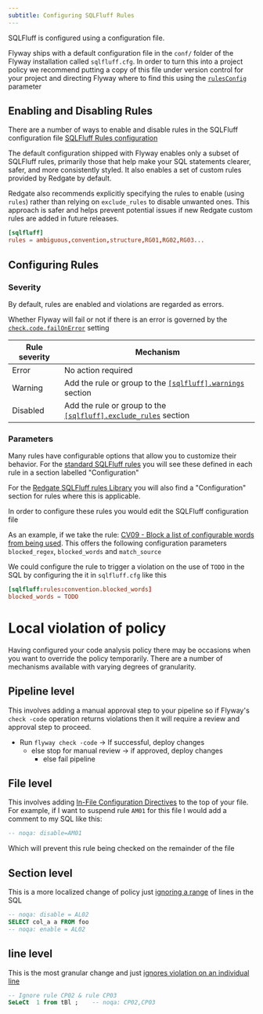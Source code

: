 ```yaml
---
subtitle: Configuring SQLFluff Rules
---
```

SQLFluff is configured using a configuration file.

Flyway ships with a default configuration file in the `conf/` folder of the Flyway installation called `sqlfluff.cfg`. In order to turn this into a project policy we recommend putting a copy of this file under version control for your project and directing Flyway where to find this using the [`rulesConfig`](<configuration/flyway namespace/flyway check namespace/flyway check rules config setting>) parameter

## Enabling and Disabling Rules
There are a number of ways to enable and disable rules in the SQLFluff configuration file
[SQLFluff Rules configuration](https://docs.sqlfluff.com/en/stable/configuration/rule_configuration.html#enabling-and-disabling-rules)

The default configuration shipped with Flyway enables only a subset of SQLFluff rules, primarily those that help make your SQL statements clearer, safer, and more consistently styled. 
It also enables a set of custom rules provided by Redgate by default.

Redgate also recommends explicitly specifying the rules to enable (using `rules`) rather than relying on `exclude_rules` to disable unwanted ones. 
This approach is safer and helps prevent potential issues if new Redgate custom rules are added in future releases.

```toml
[sqlfluff]
rules = ambiguous,convention,structure,RG01,RG02,RG03...
```

## Configuring Rules

### Severity
By default, rules are enabled and violations are regarded as errors.

Whether Flyway will fail or not if there is an error is governed by the [`check.code.failOnError`](<Configuration/Flyway Namespace/Flyway Check Namespace/Flyway Check Code Fail On Error Setting>) setting

| Rule severity | Mechanism |
| --------------|-----------|
| Error         | No action required |
| Warning       | Add the rule or group to the [`[sqlfluff].warnings`](https://docs.sqlfluff.com/en/stable/configuration/rule_configuration.html#downgrading-rules-to-warnings) section |
| Disabled      | Add the rule or group to the [`[sqlfluff].exclude_rules`](https://docs.sqlfluff.com/en/stable/configuration/rule_configuration.html#downgrading-rules-to-warnings) section |

### Parameters
Many rules have configurable options that allow you to customize their behavior. For the [standard SQLFluff rules](https://docs.sqlfluff.com/en/stable/reference/rules.html) you will see these defined in each rule in a section labelled "Configuration"

For the [Redgate SQLFluff rules Library](<Code Analysis Rules/Redgate SQLFluff Rules Library>) you will also find a "Configuration" section for rules where this is applicable.

In order to configure these rules you would edit the SQLFluff configuration file

As an example, if we take the rule: [CV09 - Block a list of configurable words from being used](https://docs.sqlfluff.com/en/stable/reference/rules.html#rule-convention.blocked_words). This offers the following configuration parameters `blocked_regex`, `blocked_words` and `match_source`

We could configure the rule to trigger a violation on the use of `TODO` in the SQL by configuring the it in `sqlfluff.cfg` like this

```toml
[sqlfluff:rules:convention.blocked_words]
blocked_words = TODO
```
# Local violation of policy
Having configured your code analysis policy there may be occasions when you want to override the policy temporarily. There are a number of mechanisms available with varying degrees of granularity.

## Pipeline level
This involves adding a manual approval step to your pipeline so if Flyway's `check -code` operation returns violations then it will require a review and approval step to proceed.

- Run `flyway check -code` ->  If successful, deploy changes
   - else stop for manual review -> if approved, deploy changes
      - else fail pipeline


## File level 
This involves adding [In-File Configuration Directives](https://docs.sqlfluff.com/en/stable/configuration/setting_configuration.html#in-file-configuration-directives) to the top of your file.
For example, if I want to suspend rule `AM01` for this file I would add a comment to my SQL like this:

```sql
-- noqa: disable=AM01
```

Which will prevent this rule being checked on the remainder of the file

## Section level
This is a more localized change of policy just [ignoring a range](https://docs.sqlfluff.com/en/stable/configuration/ignoring_configuration.html#ignoring-line-ranges) of lines in the SQL
```sql
-- noqa: disable = AL02
SELECT col_a a FROM foo
-- noqa: enable = AL02
```

## line level
This is the most granular change and just [ignores violation on an individual line](https://docs.sqlfluff.com/en/stable/configuration/ignoring_configuration.html#ignoring-individual-lines)
```sql
-- Ignore rule CP02 & rule CP03
SeLeCt  1 from tBl ;    -- noqa: CP02,CP03
```
